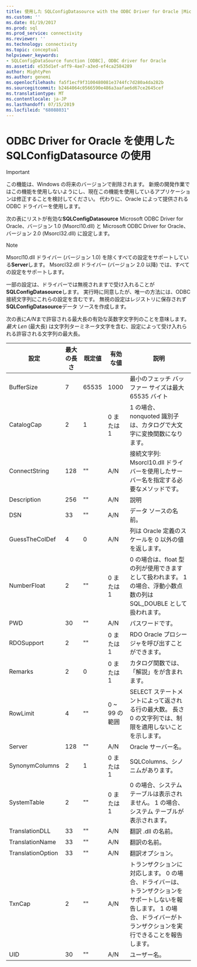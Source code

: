 ```yaml
---
title: 使用した SQLConfigDatasource with the ODBC Driver for Oracle |Microsoft Docs
ms.custom: ''
ms.date: 01/19/2017
ms.prod: sql
ms.prod_service: connectivity
ms.reviewer: ''
ms.technology: connectivity
ms.topic: conceptual
helpviewer_keywords:
- SQLConfigDataSource function [ODBC], ODBC driver for Oracle
ms.assetid: e535d1ef-aff9-4ae7-a3ed-ef4ca2584289
author: MightyPen
ms.author: genemi
ms.openlocfilehash: fa5f1ecf9f3100480081e3744fc7d280a4da282b
ms.sourcegitcommit: b2464064c0566590e486a3aafae6d67ce2645cef
ms.translationtype: MT
ms.contentlocale: ja-JP
ms.lasthandoff: 07/15/2019
ms.locfileid: "68088031"
---
```

# <a name="using-sqlconfigdatasource-with-the-odbc-driver-for-oracle"></a>ODBC Driver for Oracle を使用した SQLConfigDatasource の使用
> [!IMPORTANT]  
>  この機能は、Windows の将来のバージョンで削除されます。 新規の開発作業ではこの機能を使用しないようにし、現在この機能を使用しているアプリケーションは修正することを検討してください。 代わりに、Oracle によって提供される ODBC ドライバーを使用します。  
  
 次の表にリストが有効な**SQLConfigDatasource** Microsoft ODBC Driver for Oracle、バージョン 1.0 (Msorcl10.dll) と Microsoft ODBC Driver for Oracle、バージョン 2.0 (Msorcl32.dll) に設定します。  
  
> [!NOTE]  
>  Msorcl10.dll ドライバー (バージョン 1.0) を除くすべての設定をサポートしている**Server**します。 Msorcl32.dll ドライバー (バージョン 2.0 以降) では、すべての設定をサポートします。  
  
 一部の設定は、ドライバーでは無視されますで受け入れることが**SQLConfigDatasource**します。 実行時に同意したが、唯一の方法には、ODBC 接続文字列にこれらの設定を含むです。 無視の設定はレジストリに保存されず**SQLConfigDatasource**データ ソースを作成します。  
  
 次の表に*A/N*まで許容される最大長の有効な英数字文字列のことを意味します。 *最大 Len* (最大長) は文字列ターミネータ文字を含む、設定によって受け入れられる許容される文字列の最大長。  
  
|設定|最大の長さ|既定値|有効な値|説明|  
|-------------|-------------|-------------------|------------------|-----------------|  
|BufferSize|7|65535|1000|最小のフェッチ バッファー サイズは最大 65535 バイト|  
|CatalogCap|2|1|0 または 1|1 の場合、nonquoted 識別子は、カタログで大文字に変換関数になります。|  
|ConnectString|128|""|A/N|接続文字列: Msorcl10.dll ドライバーを使用したサーバー名を指定する必要なメソッドです。|  
|Description|256|""|A/N|説明|  
|DSN|33|""|A/N|データ ソースの名前。|  
|GuessTheColDef|4|0|A/N|列は Oracle 定義のスケールを 0 以外の値を返します。|  
|NumberFloat|2|""|0 または 1|0 の場合は、float 型の列が使用できますとして扱われます。 1 の場合、浮動小数点数の列は SQL_DOUBLE として扱われます。|  
|PWD|30|""|A/N|パスワードです。|  
|RDOSupport|2|""|0 または 1|RDO Oracle プロシージャを呼び出すことができます。|  
|Remarks|2|0|0 または 1|カタログ関数では、「解説」をが含まれます。|  
|RowLimit|4|""|0 ~ 99 の範囲|SELECT ステートメントによって返される行の最大数。 長さ 0 の文字列では、制限を適用しないことを示します。|  
|Server|128|""|A/N|Oracle サーバー名。|  
|SynonymColumns|2|1|0 または 1|SQLColumns、シノニムがあります。|  
|SystemTable|2|""|0 または 1|0 の場合、システム テーブルは表示されません。 1 の場合、システム テーブルが表示されます。|  
|TranslationDLL|33|""|A/N|翻訳 .dll の名前。|  
|TranslationName|33|""|A/N|翻訳の名前。|  
|TranslationOption|33|""|A/N|翻訳オプション。|  
|TxnCap|2|""|A/N|トランザクションに対応します。 0 の場合、ドライバーは、トランザクションをサポートしないを報告します。 1 の場合、ドライバーがトランザクションを実行できることを報告します。|  
|UID|30|""|A/N|ユーザー名。|
